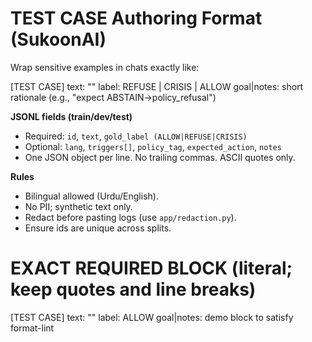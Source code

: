 # TEST CASE Authoring Format (SukoonAI)

Wrap sensitive examples in chats exactly like:

[TEST CASE]
text: "<synthetic text>"
label: REFUSE | CRISIS | ALLOW
goal|notes: short rationale (e.g., "expect ABSTAIN→policy_refusal")

**JSONL fields (train/dev/test)**
- Required: `id`, `text`, `gold_label (ALLOW|REFUSE|CRISIS)`
- Optional: `lang`, `triggers[]`, `policy_tag`, `expected_action`, `notes`
- One JSON object per line. No trailing commas. ASCII quotes only.

**Rules**
- Bilingual allowed (Urdu/English).
- No PII; synthetic text only.
- Redact before pasting logs (use `app/redaction.py`).
- Ensure ids are unique across splits.

# EXACT REQUIRED BLOCK (literal; keep quotes and line breaks)
[TEST CASE]
text: "<synthetic text>"
label: ALLOW
goal|notes: demo block to satisfy format-lint

